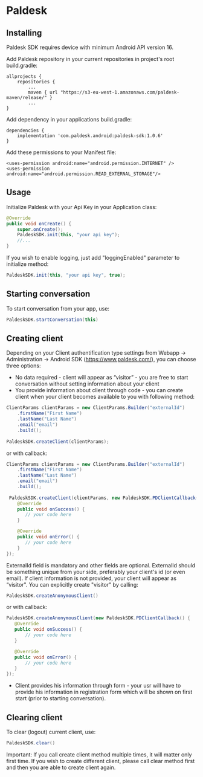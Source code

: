 
# Paldesk
## Installing

Paldesk SDK requires device with minimum Android API version 16.

Add Paldesk repository in your current repositories in project's root build.gradle:

    allprojects {
    	repositories {
			...
    		maven { url "https://s3-eu-west-1.amazonaws.com/paldesk-maven/release/" }
			...
    }

Add dependency in your applications build.gradle:

    dependencies {
        implementation 'com.paldesk.android:paldesk-sdk:1.0.6'
    }
    
Add these permissions to your Manifest file:

    <uses-permission android:name="android.permission.INTERNET" />
    <uses-permission android:name="android.permission.READ_EXTERNAL_STORAGE"/>


## Usage

Initialize Paldesk with your Api Key in your Application class:
```java
@Override
public void onCreate() {
    super.onCreate();
    PaldeskSDK.init(this, "your api key");
    //...
}
```    
If you wish to enable logging, just add "loggingEnabled" parameter to initialize method:
```java
PaldeskSDK.init(this, "your api key", true);
```
## Starting conversation
To start conversation from your app, use:

```java
PaldeskSDK.startConversation(this)
```
## Creating client

Depending on your Client authentification type settings from Webapp -> Administration -> Android SDK (https://www.paldesk.com/), you can choose three options:

* No data required - client will appear as “visitor” - you are free to start conversation without setting information about your client
* You provide information about client through code - you can create client when your client becomes available to you with following method:
        
```java
ClientParams clientParams = new ClientParams.Builder("externalId")
    .firstName("First Name")
    .lastName("Last Name")
    .email("email")
    .build();
                
PaldeskSDK.createClient(clientParams);
```        
or with callback:
```java
ClientParams clientParams = new ClientParams.Builder("externalId")
    .firstName("First Name")
    .lastName("Last Name")
    .email("email")
    .build();
                
 PaldeskSDK.createClient(clientParams, new PaldeskSDK.PDClientCallback() {
    @Override
    public void onSuccess() {
       // your code here
    }

    @Override
    public void onError() {
       // your code here
    }
});
``` 
                        
  ExternalId field is mandatory and other fields are optional. ExternalId should be something unique from your side, preferably your client's id (or even email).
  If client information is not provided, your client will appear as “visitor". You can explicitly create "visitor" by calling:
```java
PaldeskSDK.createAnonymousClient()
``` 
or with callback:
```java
PaldeskSDK.createAnonymousClient(new PaldeskSDK.PDClientCallback() {
   @Override
   public void onSuccess() {
       // your code here
   }

   @Override
   public void onError() {
       // your code here
   }
});
``` 

* Client provides his information through form - your usr will have to provide his information in registration form which will be shown on first start (prior to starting conversation).


## Clearing client

To clear (logout) current client, use:
```java
PaldeskSDK.clear()
```
  
Important: If you call create client method multiple times, it will matter only first time. If you wish to create different client, please call clear method first and then you are able to create client again.
